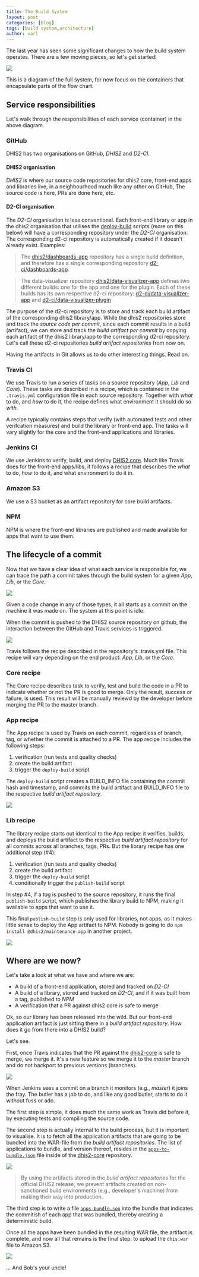 ```yaml
---
title: The Build System
layout: post
categories: [blog]
tags: [build system,architecture]
author: varl
---
```


The last year has seen some significant changes to how the build system
operates. There are a few moving pieces, so let's get started!

![](/assets/build_arch/build_arch.png)

This is a diagram of the full system, for now focus on the containers
that encapsulate parts of the flow chart.

## Service responsibilities

Let's walk through the responsibilities of each service (container) in the above diagram.

### GitHub

DHIS2 has two organisations on GitHub, *DHIS2* and *D2-CI*.

#### DHIS2 organisation

*DHIS2* is where our source code repositories for dhis2 core, front-end apps and libraries live, in a neighbourhood
much like any other on GitHub, The source code is here, PRs are done
here, etc.

#### D2-CI organisation

The *D2-CI* organisation is less conventional. Each front-end
library or app in the dhis2 organisation that utilises the [deploy-build](dhis2/deploy-build) scripts (more on this below) will have a corresponding repository under the *D2-CI* organisation. The corresponding d2-ci repository is automatically created if it doesn't already exist. Examples:

> The 
[dhis2/dashboards-app](dhis2/dashboards-app) repository has a single build definition, and therefore has a single corresponding repository [d2-ci/dashboards-app](d2-ci/dashboards-app). 

> The data-visualizer repository [dhis2/data-visualizer-app](dhis2/data-visualizer-app) defines two different builds: one for the app and one for the plugin. Each of these builds has its own respective d2-ci repository: [d2-ci/data-visualizer-app](d2-ci/data-visualizer-app) and [d2-ci/data-visualizer-plugin](d2-ci/data-visualizer-plugin)

The purpose of the d2-ci repository is to store and track each build artifact of the corresponding dhis2 library/app. While the dhis2 repositories store and track the _source code per commit_, since each commit results in a build (artifact), we can store and track the _build artifact per commit_ by copying each artifact of the dhis2 library/app to the corresponding d2-ci repository. Let's call these d2-ci repositories _build artifact repositories_ from now on.

Having the artifacts in Git allows us to do other interesting things. Read
on.

### Travis CI

We use Travis to run a series of tasks on a source repository (_App_, _Lib_ and _Core_). These tasks are described in a recipe, which is contained in the `.travis.yml` configuration file in each source repository. Together with _what_ to do, and _how_ to do it, the recipe defines what environment it should do so _with_.

A recipe typically contains steps that verify (with automated tests and other verifcation measures) and build the library or front-end app. The tasks will vary slightly for the core and the front-end applications and libraries.

### Jenkins CI

We use Jenkins to verify, build, and deploy [DHIS2 core](dhis2/dhis2-core). Much like Travis does for the front-end apps/libs, it follows a recipe that describes the _what_ to do, _how_ to do it, and what environment to do it in. 

### Amazon S3

We use a S3 bucket as an artifact repository for core build artifacts.

### NPM

NPM is where the front-end libraries are published and made available for apps that want to use them.

## The lifecycle of a commit

Now that we have a clear idea of what each service is responsible for, we can trace the path a commit takes through the build system for a given _App_, _Lib_, or the _Core_.

![](/assets/build_arch/app_commit.png)

Given a code change in any of those types, it all starts as a commit on
the machine it was made on. The system at this point is idle.

When the commit is pushed to the DHIS2 source repository on github, the interaction between the
GitHub and Travis services is triggered.

![](/assets/build_arch/github-travis.png)

Travis follows the recipe described in the repository's .travis.yml file. This recipe will vary depending on the end product: _App_, _Lib_, or the _Core_.

### Core recipe

The Core recipe describes task to verify, test and build the code in a PR to indicate
whether or not the PR is good to merge. Only the result, success or failure, is
used. This result will be manually reviewd by the developer before merging the PR to the master branch.

### App recipe

The App recipe is used by Travis on each commit, regardless of
branch, tag, or whether the commit is attached to a PR. The app recipe includes the following steps: 
1. verification (run tests and quality checks)
2. create the build artifact
3. trigger the `deploy-build` script

The `deploy-build` script creates a BUILD_INFO file containing the commit hash and timestamp, and commits the build artifact and BUILD_INFO file to the respective _build artifact repository_.

![](/assets/build_arch/travis-d2-ci.png)


### Lib recipe

The library recipe starts out identical to the App recipe: it
verifies, builds, and deploys the build artifact to the respective _build artifact repository_ for all commits across all branches, tags, PRs. But the library recipe has one additional step (#4):

1. verification (run tests and quality checks)
2. create the build artifact
3. trigger the `deploy-build` script
4. conditionally trigger the `publish-build` script


In step #4, if a *tag* is pushed to the source repository, it runs the final `publish-build` script, which publishes the library build to NPM, making it available to apps that want to use it.

This final `publish-build` step is only used for libraries, not apps, as it makes little sense to deploy the App artifact to NPM. Nobody is going to do `npm install @dhis2/maintenance-app` in another project.

![](/assets/build_arch/travis-npm.png)


## Where are we now?

Let's take a look at what we have and where we are:

- A build of a front-end application, stored and tracked on *D2-CI*
- A build of a library, stored and tracked on *D2-CI*, and if it was built from a
  tag, published to *NPM*
- A verification that a PR against dhis2 core is safe to merge

Ok, so our library has been released into the wild. But our front-end application artifact
is just sitting there in a _build artifact repository_. How does it go from there into a
DHIS2 build?

Let's see.

First, once Travis indicates that the PR against the
[dhis2-core](dhis2/dhis2-core) is safe to merge, we merge it. It's a new
feature so we merge it to the _master_ branch and do not backport to previous versions (branches).

![](/assets/build_arch/github-jenkins.png)

When Jenkins sees a commit on a branch it monitors (e.g., _master_) it
joins the fray. The butler has a job to do, and like any good butler,
starts to do it without fuss or ado.

The first step is simple, it does much the same work as Travis did
before it, by executing tests and compiling the source code.

The second step is actually internal to the build process, but it is
important to visualise. It is to fetch all the application artifacts that are going
to be bundled into the WAR-file from the _build artifact
repositories_. The list of applications to bundle, and version thereof, resides in the
[`apps-to-bundle.json`](https://github.com/dhis2/dhis2-core/blob/master/dhis-2/dhis-web/dhis-web-apps/apps-to-bundle.json)
file inside of the [dhis2-core](dhis2/dhis2-core) repository.

![](/assets/build_arch/jenkins-d2-ci.png)


> By using the artifacts stored in the _build artifact repositories_ for the official DHIS2 release, we prevent artifacts created on non-sanctioned build environments (e.g., developer's machine) from making their way into production.

The third step is to write a file [`apps-bundle.son`](https://play.dhis2.org/dev/dhis-web-apps/apps-bundle.json) into the bundle that indicates the commitish of each app that was bundled, thereby creating a deterministic build.

Once all the apps have been bundled in the resulting WAR file, the
artifact is complete, and now all that remains is the final step: to
upload the `dhis.war` file to Amazon S3.

![](/assets/build_arch/jenkins-s3.png)

... And Bob's your uncle!
